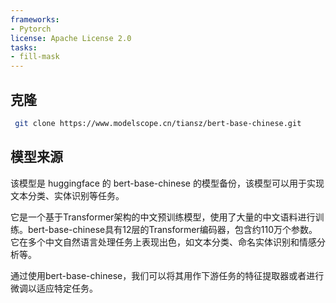 ```yaml
---
frameworks:
- Pytorch
license: Apache License 2.0
tasks:
- fill-mask
---
```

## 克隆

```bash
 git clone https://www.modelscope.cn/tiansz/bert-base-chinese.git
```



## 模型来源

该模型是 huggingface 的 bert-base-chinese 的模型备份，该模型可以用于实现文本分类、实体识别等任务。

它是一个基于Transformer架构的中文预训练模型，使用了大量的中文语料进行训练。bert-base-chinese具有12层的Transformer编码器，包含约110万个参数。它在多个中文自然语言处理任务上表现出色，如文本分类、命名实体识别和情感分析等。

通过使用bert-base-chinese，我们可以将其用作下游任务的特征提取器或者进行微调以适应特定任务。

















